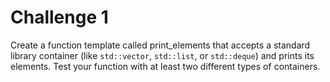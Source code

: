 # Challenge 1

Create a function template called print_elements that accepts a standard library container (like `std::vector`, `std::list`, or `std::deque`) and prints its elements. Test your function with at least two different types of containers.
